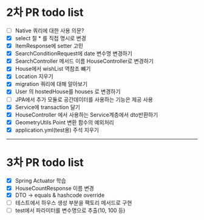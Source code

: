 # 2차 PR todo list

- [ ] Native 쿼리에 대한 사용 의문?
- [x] select 절 * 를 직접 명시로 변경
- [x] ItemResponse에 setter 고민
- [x] SearchConditionRequest에 date 변수명 변경하기
- [x] SearchController 메서드 이름 HouseController로 변경하기
- [x] House에서 wishList 역참조 뺴기
- [x] Location 지우기
- [x] migration 쿼리에 대해 알아보기
- [x] User 의 hostedHouse를 houses 로 변경하기
- [ ] JPA에서 추가 모듈로 공간데이터를 사용하는 기능은 제공 사용
- [X] Service에 transaction 달기
- [X] HouseController 에서 사용하는 Service계층에서 dto반환하기
- [X] GeometryUtils Point 변환 함수의 예외처리
- [X] application.yml(test용) 주석 지우기

---

# 3차 PR todo list
- [X] Spring Actuator 학습
- [X] HouseCountResponse 이름 변경
- [X] DTO -> equals & hashcode override
- [ ] 테스트에서 하우스 생성 부분을 팩토리 메서드로 구현
- [ ] test에서 파라미터를 변수명으로 추출(10, 100 등)
